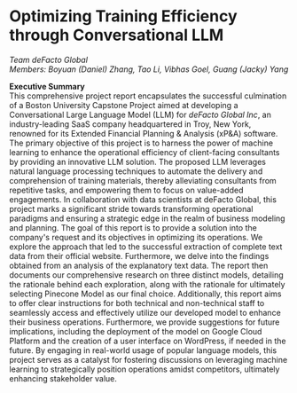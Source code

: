 # Optimizing Training Efficiency through Conversational LLM
*Team deFacto Global*
<br>
*Members: Boyuan (Daniel) Zhang, Tao Li, Vibhas Goel, Guang (Jacky) Yang*

**Executive Summary**
<br>
  This comprehensive project report encapsulates the successful culmination of a Boston University Capstone Project aimed at developing a Conversational Large Language Model (LLM) for *deFacto Global Inc*, an industry-leading SaaS company headquartered in Troy, New York, renowned for its Extended Financial Planning & Analysis (xP&A) software. The primary objective of this project is to harness the power of machine learning to enhance the operational efficiency of client-facing consultants by providing an innovative LLM solution. The proposed LLM leverages natural language processing techniques to automate the delivery and comprehension of training materials, thereby alleviating consultants from repetitive tasks, and empowering them to focus on value-added engagements. In collaboration with data scientists at deFacto Global, this project marks a significant stride towards transforming operational paradigms and ensuring a strategic edge in the realm of business modeling and planning.
  The goal of this report is to provide a solution into the company's request and its objectives in optimizing its operations. We explore the approach that led to the successful extraction of complete text data from their official website. Furthermore, we delve into the findings obtained from an analysis of the explanatory text data. The report then documents our comprehensive research on three distinct models, detailing the rationale behind each exploration, along with the rationale for ultimately selecting Pinecone Model as our final choice. Additionally, this report aims to offer clear instructions for both technical and non-technical staff to seamlessly access and effectively utilize our developed model to enhance their business operations. Furthermore, we provide suggestions for future implications, including the deployment of the model on Google Cloud Platform and the creation of a user interface on WordPress, if needed in the future. By engaging in real-world usage of popular language models, this project serves as a catalyst for fostering discussions on leveraging machine learning to strategically position operations amidst competitors, ultimately enhancing stakeholder value.

